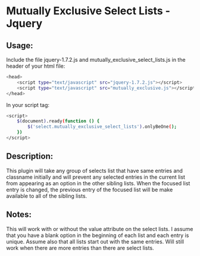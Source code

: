 Mutually Exclusive Select Lists  - Jquery
=========================================

Usage:
-------------
Include the file jquery-1.7.2.js and mutually_exclusive_select_lists.js in the header of your html file:

```bash
<head>
	<script type="text/javascript" src="jquery-1.7.2.js"></script>
	<script type="text/javascript" src="mutually_exclusive.js"></script>
</head>
```

In your script tag:

```bash
<script>
	$(document).ready(function () {
		$('select.mutually_exclusive_select_lists').onlyBeOne();
	})
</script>
```

Description: 
-------------
This plugin will take any group of selects list that have same entries and classname initially and will prevent any selected entries in the current list from appearing as an option in the other sibling lists. When the focused list entry is changed, the previous entry of the focused list will be make available to all of the sibling lists.

Notes: 
-------------
This will work with or without the value attribute on the select lists. I assume that you have a blank option in the beginning of each list and each entry is unique. Assume also that all lists start out with the same entries. Will still work when there are more entries than there are select lists.
